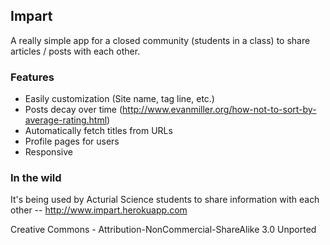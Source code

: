 ## Impart

A really simple app for a closed community (students in a class) to share articles / posts with each other.

### Features
* Easily customization (Site name, tag line, etc.)
* Posts decay over time (http://www.evanmiller.org/how-not-to-sort-by-average-rating.html)
* Automatically fetch titles from URLs
* Profile pages for users
* Responsive

### In the wild
It's being used by Acturial Science students to share information with each other -- http://www.impart.herokuapp.com

Creative Commons - Attribution-NonCommercial-ShareAlike 3.0 Unported
